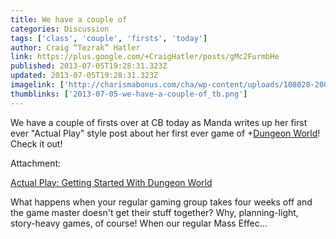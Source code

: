 ```yaml
---
title: We have a couple of
categories: Discussion
tags: ['class', 'couple', 'firsts', 'today']
author: Craig “Tezrak” Hatler
link: https://plus.google.com/+CraigHatler/posts/gMc2FurmbHe
published: 2013-07-05T19:28:31.323Z
updated: 2013-07-05T19:28:31.323Z
imagelink: ['http://charismabonus.com/cha/wp-content/uploads/108028-200x300.jpg']
thumblinks: ['2013-07-05-we-have-a-couple-of_tb.png']
---
```


We have a couple of firsts over at CB today as Manda writes up her first ever &quot;Actual Play&quot; style post about her first ever game of <span class="proflinkWrapper"><span class="proflinkPrefix">+</span><a class="proflink" href="https://plus.google.com/110347546870177044171" oid="110347546870177044171">Dungeon World</a></span>! Check it out!


Attachment:

<a href='http://charismabonus.com/cha/2013/07/actual-play-getting-started-with-dungeon-world/'>Actual Play: Getting Started With Dungeon World</a>


What happens when your regular gaming group takes four weeks off and the game master doesn't get their stuff together? Why, planning-light, story-heavy games, of course! When our regular Mass Effec...